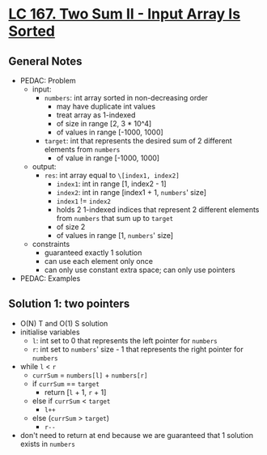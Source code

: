 # [LC 167. Two Sum II - Input Array Is Sorted](https://leetcode.com/problems/two-sum-ii-input-array-is-sorted/)

## General Notes

- PEDAC: Problem
  - input:
    - `numbers`: int array sorted in non-decreasing order
      - may have duplicate int values
      - treat array as 1-indexed
      - of size in range \[2, 3 * 10^4]
      - of values in range \[-1000, 1000]
    - `target`: int that represents the desired sum of 2 different elements from `numbers`
      - of value in range \[-1000, 1000]
  - output:
    - `res`: int array equal to `\[index1, index2]`
      - `index1`: int in range \[1, index2 - 1]
      - `index2`: int in range \[index1 + 1, `numbers`' size]
      - `index1` != `index2`
      - holds 2 1-indexed indices that represent 2 different elements from `numbers` that sum up to `target`
      - of size 2
      - of values in range \[1, `numbers`' size]
  - constraints
    - guaranteed exactly 1 solution
    - can use each element only once
    - can only use constant extra space; can only use pointers
- PEDAC: Examples

## Solution 1: two pointers

- O(N) T and O(1) S solution
- initialise variables
  - `l`: int set to 0 that represents the left pointer for `numbers`
  - `r`: int set to `numbers`' size - 1 that represents the right pointer for `numbers`
- while `l` < `r`
  - `currSum` = `numbers[l]` + `numbers[r]`
  - if `currSum` == `target`
    - return \[`l` + 1, `r` + 1]
  - else if `currSum` < `target`
    - `l++`
  - else (`currSum` > `target`)
    - `r--`
- don't need to return at end because we are guaranteed that 1 solution exists in `numbers`
